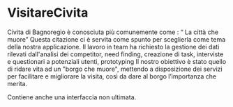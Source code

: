 # VisitareCivita

Civita di Bagnoregio è conosciuta più comunemente come : “ La città che muore”
Questa citazione ci è servita come spunto per sceglierla come tema della nostra
applicazione.
Il lavoro in team ha richiesto la gestione dei dati rilevati dall'analisi dei competitor, need finding, creazione di task, interviste e questionari a potenziali utenti, prototyping
Il nostro obiettivo è stato quello di ridare vita ad un "borgo che muore", mettendo a disposizione dei servizi per facilitare e migliorare la visita, così da dare al borgo l’importanza che merita.

Contiene anche una interfaccia non ultimata.
